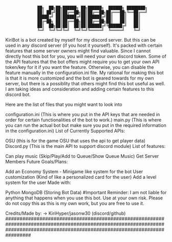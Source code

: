 
                  ██╗  ██╗██╗██████╗ ██╗██████╗  ██████╗ ████████╗
                  ██║ ██╔╝██║██╔══██╗██║██╔══██╗██╔═══██╗╚══██╔══╝
                  █████╔╝ ██║██████╔╝██║██████╔╝██║   ██║   ██║   
                  ██╔═██╗ ██║██╔══██╗██║██╔══██╗██║   ██║   ██║   
                  ██║  ██╗██║██║  ██║██║██████╔╝╚██████╔╝   ██║   
                  ╚═╝  ╚═╝╚═╝╚═╝  ╚═╝╚═╝╚═════╝  ╚═════╝    ╚═╝   
  

KiriBot is a bot created by myself for my discord server. But this can be used in any discord server (if you host it yourself). It's packed with certain features that some server owners might find valuable. Since I cannot directly host this bot for you, you will need your own discord token. Some of the API features that the bot offers might require you to get your own API token/key for it if you want the feature. Otherwise, you can disable the feature manually in the configuration.ini file. My rational for making this bot is that it is more customized and the bot is geared towards for my own server, but there is a possiblity that others might find this bot useful as well. I am taking ideas and consideration and adding certain features to this discord bot.

Here are the list of files that you might want to look into

configuration.ini (This is where you put in the API keys that are needed in order for certain functionalities of the bot to work.)
main.py (This is where you can run the actual bot but make sure you put in the required information in the configuration.ini)
List of Currently Supported APIs:

OSU (this is for the game OSU that uses the api to get player data)
Discord.py (This is the main API to support discord module)
List of features:

Can play music (Skip/Play/Add to Queue/Show Queue Music)
Get Server Members
Future Goals/Plans:

Add an Economy System - Minigame like system for the bot
User customization (Kind of like a personalized card for the user)
Add a level system for the user
Made with:

Python
MongoDB (Storing Bot Data)
#Important Reminder: I am not liable for anything that happens when you use this bot. Use at your own risk. Please do not copy this as this is my own work, but you are free to use it.

Credits/Made by: -> KiriHyper/jasonw30 (discord/github)
#################################################################################################################################################################################
